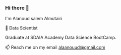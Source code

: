 ### Hi there 👋

 I'm Alanoud salem Almutairi

🚀 Data Scientist 

 Graduate at SDAIA Academy Data Science BootCamp.

📫 Reach me on my email alaanouud@gmail.com

